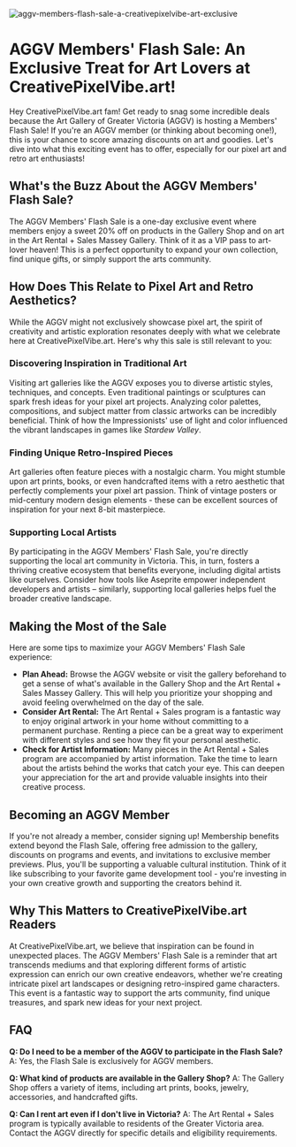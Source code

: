 ![aggv-members-flash-sale-a-creativepixelvibe-art-exclusive](https://images.pexels.com/photos/2123337/pexels-photo-2123337.jpeg?auto=compress&cs=tinysrgb&fit=crop&h=627&w=1200)

# AGGV Members' Flash Sale: An Exclusive Treat for Art Lovers at CreativePixelVibe.art!

Hey CreativePixelVibe.art fam! Get ready to snag some incredible deals because the Art Gallery of Greater Victoria (AGGV) is hosting a Members' Flash Sale! If you're an AGGV member (or thinking about becoming one!), this is your chance to score amazing discounts on art and goodies. Let's dive into what this exciting event has to offer, especially for our pixel art and retro art enthusiasts!

## What's the Buzz About the AGGV Members' Flash Sale?

The AGGV Members' Flash Sale is a one-day exclusive event where members enjoy a sweet 20% off on products in the Gallery Shop and on art in the Art Rental + Sales Massey Gallery. Think of it as a VIP pass to art-lover heaven! This is a perfect opportunity to expand your own collection, find unique gifts, or simply support the arts community.

## How Does This Relate to Pixel Art and Retro Aesthetics?

While the AGGV might not exclusively showcase pixel art, the spirit of creativity and artistic exploration resonates deeply with what we celebrate here at CreativePixelVibe.art. Here's why this sale is still relevant to you:

### Discovering Inspiration in Traditional Art

Visiting art galleries like the AGGV exposes you to diverse artistic styles, techniques, and concepts. Even traditional paintings or sculptures can spark fresh ideas for your pixel art projects. Analyzing color palettes, compositions, and subject matter from classic artworks can be incredibly beneficial. Think of how the Impressionists' use of light and color influenced the vibrant landscapes in games like *Stardew Valley*.

### Finding Unique Retro-Inspired Pieces

Art galleries often feature pieces with a nostalgic charm. You might stumble upon art prints, books, or even handcrafted items with a retro aesthetic that perfectly complements your pixel art passion. Think of vintage posters or mid-century modern design elements - these can be excellent sources of inspiration for your next 8-bit masterpiece.

### Supporting Local Artists

By participating in the AGGV Members' Flash Sale, you're directly supporting the local art community in Victoria. This, in turn, fosters a thriving creative ecosystem that benefits everyone, including digital artists like ourselves. Consider how tools like Aseprite empower independent developers and artists – similarly, supporting local galleries helps fuel the broader creative landscape.

## Making the Most of the Sale

Here are some tips to maximize your AGGV Members' Flash Sale experience:

*   **Plan Ahead:** Browse the AGGV website or visit the gallery beforehand to get a sense of what's available in the Gallery Shop and the Art Rental + Sales Massey Gallery. This will help you prioritize your shopping and avoid feeling overwhelmed on the day of the sale.
*   **Consider Art Rental:** The Art Rental + Sales program is a fantastic way to enjoy original artwork in your home without committing to a permanent purchase. Renting a piece can be a great way to experiment with different styles and see how they fit your personal aesthetic.
*   **Check for Artist Information:** Many pieces in the Art Rental + Sales program are accompanied by artist information. Take the time to learn about the artists behind the works that catch your eye. This can deepen your appreciation for the art and provide valuable insights into their creative process.

## Becoming an AGGV Member

If you're not already a member, consider signing up! Membership benefits extend beyond the Flash Sale, offering free admission to the gallery, discounts on programs and events, and invitations to exclusive member previews. Plus, you'll be supporting a valuable cultural institution. Think of it like subscribing to your favorite game development tool - you're investing in your own creative growth and supporting the creators behind it.

## Why This Matters to CreativePixelVibe.art Readers

At CreativePixelVibe.art, we believe that inspiration can be found in unexpected places. The AGGV Members' Flash Sale is a reminder that art transcends mediums and that exploring different forms of artistic expression can enrich our own creative endeavors, whether we're creating intricate pixel art landscapes or designing retro-inspired game characters. This event is a fantastic way to support the arts community, find unique treasures, and spark new ideas for your next project.

## FAQ

**Q: Do I need to be a member of the AGGV to participate in the Flash Sale?**
A: Yes, the Flash Sale is exclusively for AGGV members.

**Q: What kind of products are available in the Gallery Shop?**
A: The Gallery Shop offers a variety of items, including art prints, books, jewelry, accessories, and handcrafted gifts.

**Q: Can I rent art even if I don't live in Victoria?**
A: The Art Rental + Sales program is typically available to residents of the Greater Victoria area. Contact the AGGV directly for specific details and eligibility requirements.
